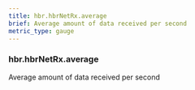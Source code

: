 ```yaml
---
title: hbr.hbrNetRx.average
brief: Average amount of data received per second
metric_type: gauge
---
```

### hbr.hbrNetRx.average

Average amount of data received per second